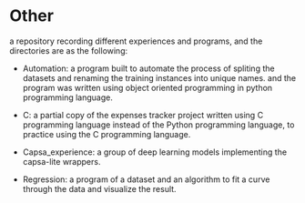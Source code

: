 # Other

a repository recording different experiences and programs, and the directories are as the following:

- Automation: a program built to automate the process of spliting the datasets and renaming the training instances into unique names. and the program was written using object oriented programming in python programming language.

- C: a partial copy of the expenses tracker project written using C programming language instead of the Python programming language, to practice using the C programming language.

- Capsa_experience: a group of deep learning models implementing the capsa-lite wrappers.

- Regression: a program of a dataset and an algorithm to fit a curve through the data and visualize the result.